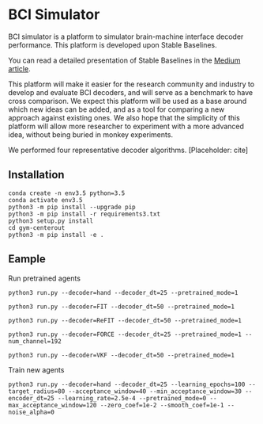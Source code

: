 # BCI Simulator

BCI simulator is a platform to simulator brain-machine interface decoder performance. This platform is developed upon Stable Baselines. 

You can read a detailed presentation of Stable Baselines in the [Medium article](https://medium.com/@araffin/stable-baselines-a-fork-of-openai-baselines-reinforcement-learning-made-easy-df87c4b2fc82).

This platform will make it easier for the research community and industry to develop and evaluate BCI decoders, and will serve as a benchmark to have cross comparison. We expect this platform will be used as a base around which new ideas can be added, and as a tool for comparing a new approach against existing ones. We also hope that the simplicity of this platform will allow more researcher to experiment with a more advanced idea, without being buried in monkey experiments. 

We performed four representative decoder algorithms. 
[Placeholder: cite]

## Installation
```
conda create -n env3.5 python=3.5
conda activate env3.5
python3 -m pip install --upgrade pip
python3 -m pip install -r requirements3.txt
python3 setup.py install
cd gym-centerout
python3 -m pip install -e .
```
## Eample

Run pretrained agents
```
python3 run.py --decoder=hand --decoder_dt=25 --pretrained_mode=1
```
```
python3 run.py --decoder=FIT --decoder_dt=50 --pretrained_mode=1
```
```
python3 run.py --decoder=ReFIT --decoder_dt=50 --pretrained_mode=1
```
```
python3 run.py --decoder=FORCE --decoder_dt=25 --pretrained_mode=1 --num_channel=192
```
```
python3 run.py --decoder=VKF --decoder_dt=50 --pretrained_mode=1
```

Train new agents
```
python3 run.py --decoder=hand --decoder_dt=25 --learning_epochs=100 --target_radius=80 --acceptance_window=40 --min_acceptance_window=30 --encoder_dt=25 --learning_rate=2.5e-4 --pretrained_mode=0 --max_acceptance_window=120 --zero_coef=1e-2 --smooth_coef=1e-1 --noise_alpha=0
```
